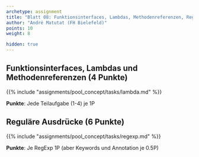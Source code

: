 ```yaml
---
archetype: assignment
title: "Blatt 08: Funktionsinterfaces, Lambdas, Methodenreferenzen, RegExp"
author: "André Matutat (FH Bielefeld)"
points: 10
weight: 8

hidden: true
---
```



## Funktionsinterfaces, Lambdas und Methodenreferenzen (4 Punkte)

{{% include "assignments/pool_concept/tasks/lambda.md" %}}

**Punkte**: Jede Teilaufgabe (1-4) je 1P


## Reguläre Ausdrücke (6 Punkte)

{{% include "assignments/pool_concept/tasks/regexp.md" %}}

**Punkte**: Je RegExp 1P (aber Keywords und Annotation je 0.5P)
